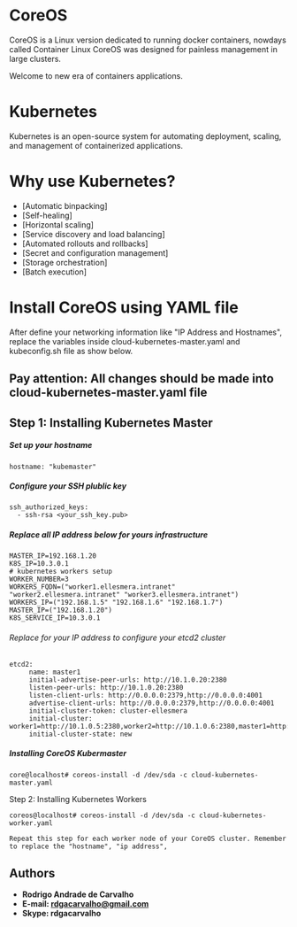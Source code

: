 # CoreOS 
CoreOS is a Linux version dedicated to running docker containers, nowdays called Container Linux CoreOS was designed for painless management in large clusters.

Welcome to new era of containers applications.

# Kubernetes

Kubernetes is an open-source system for automating deployment, scaling, and management of containerized applications.

# Why use Kubernetes?

* [Automatic binpacking]          
* [Self-healing]
* [Horizontal scaling]
* [Service discovery and load balancing]
* [Automated rollouts and rollbacks]
* [Secret and configuration management]
* [Storage orchestration]
* [Batch execution]

# Install CoreOS using YAML file

After define your networking information like "IP Address and Hostnames", replace the variables inside cloud-kubernetes-master.yaml and kubeconfig.sh file as show below.

## Pay attention: All changes should be made into cloud-kubernetes-master.yaml file

## Step 1: Installing Kubernetes Master

##### Set up your hostname
```
hostname: "kubemaster"
```

##### Configure your SSH plublic key
```
ssh_authorized_keys:
  - ssh-rsa <your_ssh_key.pub>
```

##### Replace all IP address below for yours infrastructure
```  
MASTER_IP=192.168.1.20
K8S_IP=10.3.0.1
# kubernetes workers setup
WORKER_NUMBER=3
WORKERS_FQDN=("worker1.ellesmera.intranet" "worker2.ellesmera.intranet" "worker3.ellesmera.intranet")
WORKERS_IP=("192.168.1.5" "192.168.1.6" "192.168.1.7")
MASTER_IP=("192.168.1.20")
K8S_SERVICE_IP=10.3.0.1
```

###### Replace for your IP address to configure your etcd2 cluster
```
etcd2:
     name: master1
     initial-advertise-peer-urls: http://10.1.0.20:2380
     listen-peer-urls: http://10.1.0.20:2380
     listen-client-urls: http://0.0.0.0:2379,http://0.0.0.0:4001
     advertise-client-urls: http://0.0.0.0:2379,http://0.0.0.0:4001
     initial-cluster-token: cluster-ellesmera
     initial-cluster: worker1=http://10.1.0.5:2380,worker2=http://10.1.0.6:2380,master1=http://10.1.0.20:2380
     initial-cluster-state: new
```

##### Installing CoreOS Kubermaster 
```
core@localhost# coreos-install -d /dev/sda -c cloud-kubernetes-master.yaml
```

Step 2: Installing Kubernetes Workers
```
coreos@localhost# coreos-install -d /dev/sda -c cloud-kubernetes-worker.yaml

Repeat this step for each worker node of your CoreOS cluster. Remember to replace the "hostname", "ip address", 
```


## Authors

* **Rodrigo Andrade de Carvalho**
* **E-mail: rdgacarvalho@gmail.com**
* **Skype: rdgacarvalho**
